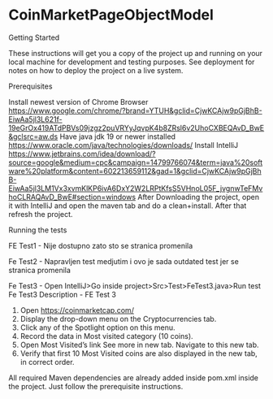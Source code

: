 # CoinMarketPageObjectModel

Getting Started

These instructions will get you a copy of the project up and running on your local machine for development and testing purposes. See deployment for notes on how to deploy the project on a live system.

Prerequisites

Install newest version of Chrome Browser https://www.google.com/chrome/?brand=YTUH&gclid=CjwKCAjw9pGjBhB-EiwAa5jl3L621f-19eGrOx419ATdPBVs09jzgz2puVRYyJqvpK4b8ZRsl6v2UhoCXBEQAvD_BwE&gclsrc=aw.ds
Have java jdk 19 or newer installed https://www.oracle.com/java/technologies/downloads/
Install IntelliJ https://www.jetbrains.com/idea/download/?source=google&medium=cpc&campaign=14799766074&term=java%20software%20platform&content=602213659112&gad=1&gclid=CjwKCAjw9pGjBhB-EiwAa5jl3LM1Vx3xvmKlKP6ivA6DxY2W2LRPtKfsS5VHnoL05F_jvgnwTeFMvhoCLRAQAvD_BwE#section=windows
After Downloading the project, open it with IntelliJ and open the maven tab and do a clean+install. After that refresh the project.

Running the tests

FE Test1 - Nije dostupno zato sto se stranica promenila

Fe Test2 - Napravljen test medjutim i ovo je sada outdated test jer se stranica promenila

Fe Test3 - Open IntelliJ>Go inside project>Src>Test>FeTest3.java>Run test
Fe Test3 Description - FE Test 3
1. Open https://coinmarketcap.com/
2. Display the drop-down menu on the Cryptocurrencies tab.
3. Click any of the Spotlight option on this menu.
4. Record the data in Most visited category (10 coins).
5. Open Most Visited’s link See more in new tab. Navigate to this new tab.
6. Verify that first 10 Most Visited coins are also displayed in the new tab, in correct order.

All required Maven dependencies are already added inside pom.xml inside the project. Just follow the prerequisite instructions.
